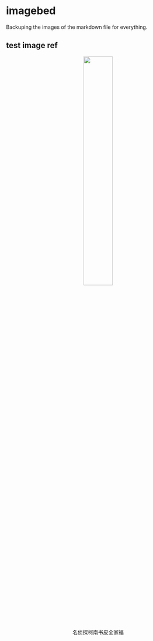 # imagebed
Backuping the images of the markdown file for everything.



## test image ref
<center><img src ="http://rnwc4oxp2.hb-bkt.clouddn.com/20%E5%91%A8%E5%B9%B4%E7%9A%AE%E8%B4%A8%E4%B9%A6%E7%9A%AE.jfif" width="40%">
<br>  名侦探柯南书皮全家福</center>



